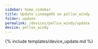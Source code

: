 ```yaml
---
sidebar: home_sidebar
title: Update LineageOS on pollux_windy
folder: update
permalink: /devices/pollux_windy/update
device: pollux_windy
---
```

{% include templates/device_update.md %}
